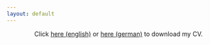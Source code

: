 ```yaml
---
layout: default
---
```


<center>
Click <a href="/assets/img/CV_Krause_2025_03_03.pdf">here (english)</a> or <a href="/assets/img/CV_Krause_2025_03_03_de.pdf">here (german)</a> to download my CV.
</center>